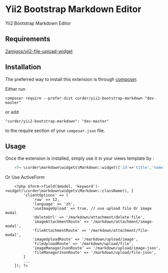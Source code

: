 Yii2 Bootstrap Markdown Editor
==============================
Yii2 Bootstrap Markdown Editor

## Requirements
[2amigos/yii2-file-upload-widget](https://github.com/2amigos/yii2-file-upload-widget)

Installation
------------

The preferred way to install this extension is through [composer](http://getcomposer.org/download/).

Either run

```
composer require --prefer-dist curder/yii2-bootstrap-markdown "dev-master"
```

or add

```
"curder/yii2-bootstrap-markdown": "dev-master"
```

to the require section of your `composer.json` file.


Usage
-----

Once the extension is installed, simply use it in your views template by  :

```php
    <?= \curder\markdown\widgets\Markdown::widget(['id'=>'title','name' => 'title', 'clientOptions'=>['language' => 'zh','row'=>12]])?>
```

Or Use ActiveForm

```
    <?php $form->field($model, 'keyword')->widget(\curder\markdown\widgets\Markdown::className(), [
        'clientOptions' => [
            'row' => 12,
            'language' => 'zh',
            'useImageUpload' => true, // use upload file Or image modal
            'deleteUrl' => '/markdown/attachment/delete-file',
            'imageAttachmentRoute' => '/markdown/attachment/image-modal',
            'fileAttachmentRoute' => '/markdown/attachment/file-modal',
            'imageUploadRoute' => '/markdown/upload/image',
            'fileUploadRoute' => '/markdown/upload/file',
            'imageManagerJsonRoute' => '/markdown/upload/image-json',
            'fileManagerJsonRoute' => '/markdown/upload/file-json',
        ]
        ...
    ]); ?>
```
